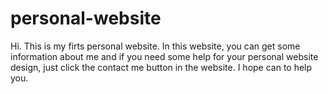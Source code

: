 # personal-website
Hi. This is my firts personal website. In this website, you can get some information about me and if you need some help for your personal website design, just click the contact me button in the website. I hope can to help you.
